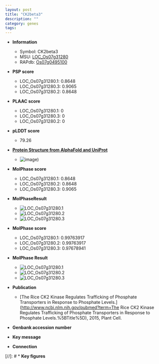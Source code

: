 ```yaml
---
layout: post
title: "CK2beta3"
description: ""
category: genes
tags: 
---
```


* **Information**  
    + Symbol: CK2beta3  
    + MSU: [LOC_Os07g31280](http://rice.plantbiology.msu.edu/cgi-bin/ORF_infopage.cgi?orf=LOC_Os07g31280)  
    + RAPdb: [Os07g0495100](http://rapdb.dna.affrc.go.jp/viewer/gbrowse_details/irgsp1?name=Os07g0495100)  

* **PSP score**  
    + LOC_Os07g31280.1: 0.8648 
    + LOC_Os07g31280.3: 0.9065 
    + LOC_Os07g31280.2: 0.8648 

* **PLAAC score**  
    + LOC_Os07g31280.1: 0 
    + LOC_Os07g31280.3: 0 
    + LOC_Os07g31280.2: 0 

* **pLDDT score**
    + 79.26

* **[Protein Structure from AlphaFold and UniProt](https://www.uniprot.org/uniprotkb/Q84RS4/entry#structure)**
    + ![image](https://ricepsp.github.io/images/Q8/AF-Q84RS4-F1.png))

* **MolPhase score**
    + LOC_Os07g31280.1: 0.8648
    + LOC_Os07g31280.2: 0.8648
    + LOC_Os07g31280.3: 0.9065

* **MolPhaseResult**
    + ![LOC_Os07g31280.1](https://ricepsp.github.io/pictures/LOC_Os07g/LOC_Os07g31280.1.png)
    + ![LOC_Os07g31280.2](https://ricepsp.github.io/pictures/LOC_Os07g/LOC_Os07g31280.2.png)
    + ![LOC_Os07g31280.3](https://ricepsp.github.io/pictures/LOC_Os07g/LOC_Os07g31280.3.png)

* **MolPhase score**
    + LOC_Os07g31280.1: 0.99763917
    + LOC_Os07g31280.2: 0.99763917
    + LOC_Os07g31280.3: 0.97678941

* **MolPhase Result**
    + ![LOC_Os07g31280.1](https://304243504.github.io/Pictures/LOC_Os07g/LOC_Os07g31280.1.png)
    + ![LOC_Os07g31280.2](https://304243504.github.io/Pictures/LOC_Os07g/LOC_Os07g31280.2.png)
    + ![LOC_Os07g31280.3](https://304243504.github.io/Pictures/LOC_Os07g/LOC_Os07g31280.3.png)

* **Publication**  
    + [The Rice CK2 Kinase Regulates Trafficking of Phosphate Transporters in Response to Phosphate Levels.](http://www.ncbi.nlm.nih.gov/pubmed?term=The Rice CK2 Kinase Regulates Trafficking of Phosphate Transporters in Response to Phosphate Levels.%5BTitle%5D), 2015, Plant Cell.

* **Genbank accession number**  

* **Key message**  

* **Connection**  

[//]: # * **Key figures**  


